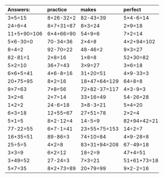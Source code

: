 | Answers: | practice | makes | perfect | ! |
| :--- | :--- | :--- | :--- | :--- |
| 3×5=15 | 8+26-32=2 | 82-43=39 | 5×4-6=14 | 3×7=21 | 
| 24÷6=4 | 8×7+31=87 | 8×3=24 | 2×9=18 | 9×4=36 | 
| 11+5+90=106 | 6×4+66=90 | 54÷9=6 | 7×2=14 | 15+89-36=68 | 
| 5×6-30=0 | 70-34=36 | 2×4=8 | 4×2+94=102 | 29+74-73=30 | 
| 8÷4=2 | 92-70=22 | 48-46=2 | 9×3=27 | 21+65+87=173 | 
| 82-81=1 | 2×8=16 | 1×8=8 | 52+30=82 | 36÷4=9 | 
| 5×2=10 | 36+7=43 | 3×9=27 | 3×6=18 | 48+2=50 | 
| 6×6+5=41 | 4×6-8=16 | 31+20=51 | 4×9-33=3 | 7×4+65=93 | 
| 20+75=95 | 8×2=16 | 18+47+64=129 | 64÷8=8 | 6÷2=3 | 
| 9×7=63 | 7×8=56 | 72+82-37=117 | 4×3-9=3 | 16+25=41 | 
| 3×2=6 | 2×7=14 | 33+16=49 | 54-26=28 | 5×6=30 | 
| 1×2=2 | 24-6=18 | 3×8-3=21 | 5×4=20 | 28+69=97 | 
| 6×3=18 | 12+55=67 | 27+51=78 | 2×2=4 | 5×8=40 | 
| 5×1=5 | 8×2-12=4 | 14-5=9 | 82+94+42=218 | 32-11=21 | 
| 77-22=55 | 6×7-1=41 | 23+55+75=153 | 14÷2=7 | 73-8=65 | 
| 16+35=51 | 89-86=3 | 74+10=84 | 4×9-28=8 | 9×8=72 | 
| 25÷5=5 | 4×2=8 | 83+31+94=208 | 67-49=18 | 6-5=1 | 
| 3×3=9 | 6×2=12 | 18÷2=9 | 47+4=51 | 44-29=15 | 
| 3+49=52 | 27-24=3 | 7×3=21 | 51+61+73=185 | 28÷4=7 | 
| 5×7=35 | 8×2+73=89 | 20+79=99 | 9×2-2=16 | 18÷9=2 | 
